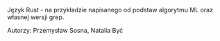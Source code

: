 Język Rust - na przykładzie napisanego od podstaw algorytmu ML oraz własnej wersji grep.

Autorzy: Przemysław Sosna, Natalia Być

